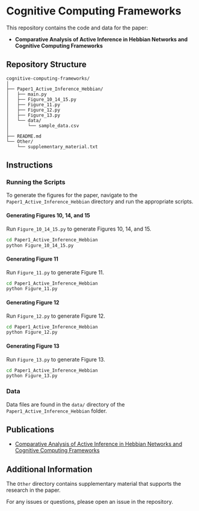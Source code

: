 # Cognitive Computing Frameworks

This repository contains the code and data for the paper:
- **Comparative Analysis of Active Inference in Hebbian Networks and Cognitive Computing Frameworks**

## Repository Structure

```
cognitive-computing-frameworks/
│
├── Paper1_Active_Inference_Hebbian/
│   ├── main.py
│   ├── Figure_10_14_15.py
│   ├── Figure_11.py
│   ├── Figure_12.py
│   ├── Figure_13.py
│   └── data/
│       └── sample_data.csv
│
├── README.md
└── Other/
    └── supplementary_material.txt
```

## Instructions

### Running the Scripts

To generate the figures for the paper, navigate to the `Paper1_Active_Inference_Hebbian` directory and run the appropriate scripts.

#### Generating Figures 10, 14, and 15

Run `Figure_10_14_15.py` to generate Figures 10, 14, and 15.

```bash
cd Paper1_Active_Inference_Hebbian
python Figure_10_14_15.py
```

#### Generating Figure 11

Run `Figure_11.py` to generate Figure 11.

```bash
cd Paper1_Active_Inference_Hebbian
python Figure_11.py
```

#### Generating Figure 12

Run `Figure_12.py` to generate Figure 12.

```bash
cd Paper1_Active_Inference_Hebbian
python Figure_12.py
```

#### Generating Figure 13

Run `Figure_13.py` to generate Figure 13.

```bash
cd Paper1_Active_Inference_Hebbian
python Figure_13.py
```

### Data

Data files are found in the `data/` directory of the `Paper1_Active_Inference_Hebbian` folder.

## Publications

- [Comparative Analysis of Active Inference in Hebbian Networks and Cognitive Computing Frameworks](https://zenodo.org/records/12562484)

## Additional Information

The `Other` directory contains supplementary material that supports the research in the paper.

For any issues or questions, please open an issue in the repository.







